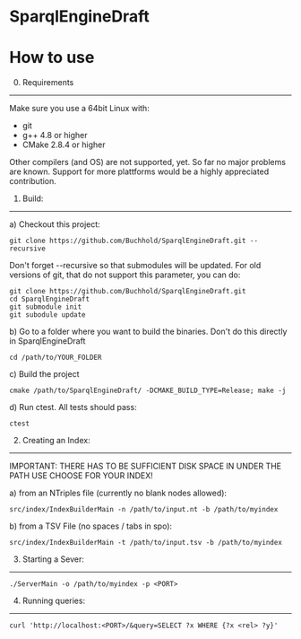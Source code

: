 SparqlEngineDraft
=================

How to use
==========

0. Requirements
---------------

Make sure you use a 64bit Linux with:

* git
* g++ 4.8 or higher
* CMake 2.8.4 or higher

Other compilers (and OS) are not supported, yet. 
So far no major problems are known. 
Support for more plattforms would be a highly appreciated contribution.

1. Build:
---------

a) Checkout this project:

    git clone https://github.com/Buchhold/SparqlEngineDraft.git --recursive

Don't forget --recursive so that submodules will be updated. 
For old versions of git, that do not support this parameter, you can do:

    git clone https://github.com/Buchhold/SparqlEngineDraft.git
    cd SparqlEngineDraft
    git submodule init
    git subodule update
    

b) Go to a folder where you want to build the binaries.
Don't do this directly in SparqlEngineDraft

    cd /path/to/YOUR_FOLDER

c) Build the project

    cmake /path/to/SparqlEngineDraft/ -DCMAKE_BUILD_TYPE=Release; make -j

d) Run ctest. All tests should pass:

    ctest


2. Creating an Index:
---------------------

IMPORTANT:
THERE HAS TO BE SUFFICIENT DISK SPACE IN UNDER THE PATH USE CHOOSE FOR YOUR INDEX!

a) from an NTriples file (currently no blank nodes allowed):

    src/index/IndexBuilderMain -n /path/to/input.nt -b /path/to/myindex

b) from a TSV File (no spaces / tabs in spo):

    src/index/IndexBuilderMain -t /path/to/input.tsv -b /path/to/myindex


3. Starting a Sever:
--------------------

    ./ServerMain -o /path/to/myindex -p <PORT>


4. Running queries:
-------------------

    curl 'http://localhost:<PORT>/&query=SELECT ?x WHERE {?x <rel> ?y}'
